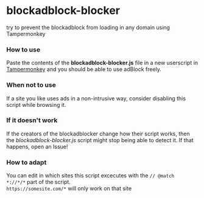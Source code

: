 # blockadblock-blocker
try to prevent the blockadblock from loading in any domain using Tampermonkey

### How to use
Paste the contents of the **blockadblock-blocker.js** file in a new userscript in [Tampermonkey](https://www.tampermonkey.net/index.php?) and you should be able to use adBlock freely.

### When not to use
If a site you like uses ads in a non-intrusive way, consider disabling this script while browsing it.

### If it doesn't work
If the creators of the blockadblocker change how their script works, then the *blockadblock-blocker.js* script might stop being able to detect it.
If that happens, open an Issue!

### How to adapt
You can edit in which sites this script excecutes with the `// @match        *://*/*` part of the script.  
`https://somesite.com/*` will only work on that site

